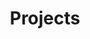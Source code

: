 ---
title: Projects
view: showcase

# Optional header image (relative to `assets/media/` folder)
banner:
  caption: ''
  image: ''

# Showcase
sections:
  - block: portfolio
    id: projects
    content:
      title: Projects
      filters:
        folders:
          - project
      # 默认过滤器按钮
      default_button_index: 0
      # 过滤器按钮
      buttons:
        - name: All
          tag: '*'
        - name: Deep Learning
          tag: Deep Learning
        - name: Other
          tag: Demo
    design:
      # 选择展示多少列（1-3）
      columns: '3'
      # 切换不同的视图模式
      view: showcase
      # 对于展示视图，在鼠标悬停时翻转卡片？
      flip_alt_rows: false
---